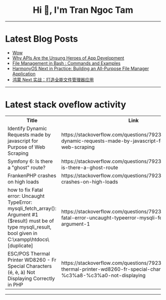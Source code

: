 <h1 align="center">Hi 👋, I'm Tran Ngoc Tam</h1>

---

# Latest Blog Posts 
<!-- BLOG-POST-LIST:START -->
- [Wow](https://dev.to/ben/wow-249p)
- [Why APIs Are the Unsung Heroes of App Development](https://dev.to/durante/why-apis-are-the-unsung-heroes-of-app-development-3gek)
- [File Management in Bash : Commands and Examples](https://dev.to/imkrunalkanojiya/file-management-in-bash-commands-and-examples-5elm)
- [HarmonyOS Next in Practice: Building an All-Purpose File Manager Application](https://dev.to/xun_wang_6384a403f9817c2/harmonyos-next-in-practice-building-an-all-purpose-file-manager-application-5ei2)
- [鸿蒙 Next 实战：打造全能文件管理器应用](https://dev.to/xun_wang_6384a403f9817c2/hong-meng-next-shi-zhan-da-zao-quan-neng-wen-jian-guan-li-qi-ying-yong-5h33)
<!-- BLOG-POST-LIST:END -->

---

# Latest stack oveflow activity
<table>
  <tr><th>Title</th><th>Link</th></tr>
  <!-- STACKOVERFLOW:START --><tr><td>Identify Dynamic Requests made by javascript for Purpose of Web Scraping</td><td>https://stackoverflow.com/questions/79232432/identify-dynamic-requests-made-by-javascript-for-purpose-of-web-scraping</td></tr><tr><td>Symfony 6: Is there a &quot;ghost&quot; route?</td><td>https://stackoverflow.com/questions/79232271/symfony-6-is-there-a-ghost-route</td></tr><tr><td>FrankenPHP crashes on high loads</td><td>https://stackoverflow.com/questions/79232224/frankenphp-crashes-on-high-loads</td></tr><tr><td>how to fix Fatal error: Uncaught TypeError: mysqli_fetch_array&lpar;&rpar;: Argument #1 &lpar;$result&rpar; must be of type mysqli_result, bool given in C:\xampp\htdocs\ [duplicate]</td><td>https://stackoverflow.com/questions/79232213/how-to-fix-fatal-error-uncaught-typeerror-mysqli-fetch-array-argument-1</td></tr><tr><td>ESC/POS Thermal Printer WD8260 - Fr Special Characters &lpar;é, è, à&rpar; Not Displaying Correctly in PHP</td><td>https://stackoverflow.com/questions/79232191/esc-pos-thermal-printer-wd8260-fr-special-characters-%c3%a9-%c3%a8-%c3%a0-not-displaying</td></tr><!-- STACKOVERFLOW:END -->
</table>

---


